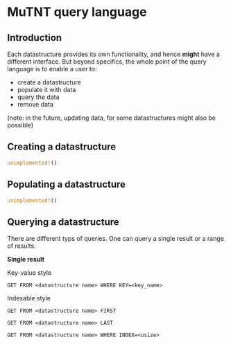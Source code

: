 # MuTNT query language

## Introduction

Each datastructure provides its own functionality, and hence **might** have
a different interface. But beyond specifics, the whole point of the query
language is to enable a user to:
- create a datastructure
- populate it with data
- query the data
- remove data

(note: in the future, updating data, for some datastructures might also be possible)

## Creating a datastructure

```rust
unimplemented!()
```

## Populating a datastructure
```rust
unimplemented!()
```

## Querying a datastructure
There are different typs of queries. One can query a single result or a range of results.

**Single result**

Key-value style

```
GET FROM <datastructure name> WHERE KEY=<key_name>
```

Indexable style

```
GET FROM <datastructure name> FIRST
```

```
GET FROM <datastructure name> LAST
```

```
GET FROM <datastructure name> WHERE INDEX=<usize>
```
